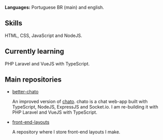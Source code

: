 **Languages:** Portuguese BR (main) and english.

## Skills
HTML, CSS, JavaScript  and NodeJS.

## Currently learning
PHP Laravel and VueJS with TypeScript.

## Main repositories
- [better-chato](https://github.com/moccot/better-chato/)
  
  An improved version of [chato](https://github.com/moccot/chato/).
  chato is a chat web-app built with TypeScript, NodeJS, ExpressJS and
  Socket.io. I am re-building it with PHP Laravel and VueJS with TypeScript.

- [front-end-layouts](https://github.com/moccot/front-end-layouts/)
  
  A repository where I store front-end layouts I make.
